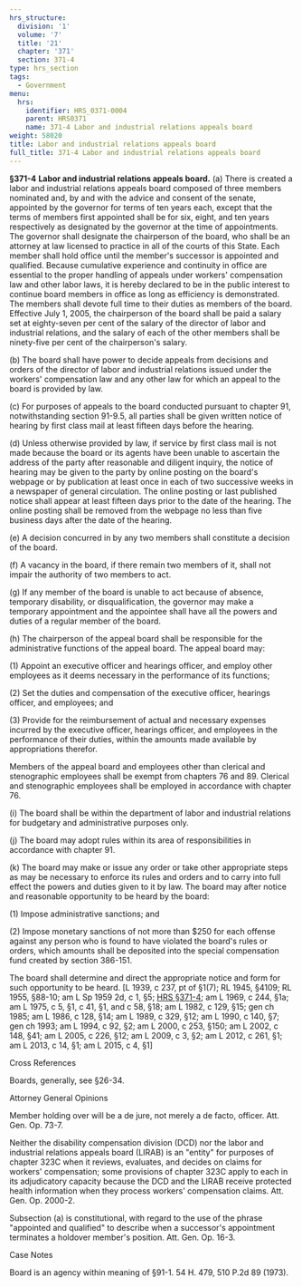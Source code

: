 ```yaml
---
hrs_structure:
  division: '1'
  volume: '7'
  title: '21'
  chapter: '371'
  section: 371-4
type: hrs_section
tags:
  - Government
menu:
  hrs:
    identifier: HRS_0371-0004
    parent: HRS0371
    name: 371-4 Labor and industrial relations appeals board
weight: 58020
title: Labor and industrial relations appeals board
full_title: 371-4 Labor and industrial relations appeals board
---
```

**§371-4** **Labor and industrial relations appeals board.** (a) There is created a labor and industrial relations appeals board composed of three members nominated and, by and with the advice and consent of the senate, appointed by the governor for terms of ten years each, except that the terms of members first appointed shall be for six, eight, and ten years respectively as designated by the governor at the time of appointments. The governor shall designate the chairperson of the board, who shall be an attorney at law licensed to practice in all of the courts of this State. Each member shall hold office until the member's successor is appointed and qualified. Because cumulative experience and continuity in office are essential to the proper handling of appeals under workers' compensation law and other labor laws, it is hereby declared to be in the public interest to continue board members in office as long as efficiency is demonstrated. The members shall devote full time to their duties as members of the board. Effective July 1, 2005, the chairperson of the board shall be paid a salary set at eighty-seven per cent of the salary of the director of labor and industrial relations, and the salary of each of the other members shall be ninety-five per cent of the chairperson's salary.

(b) The board shall have power to decide appeals from decisions and orders of the director of labor and industrial relations issued under the workers' compensation law and any other law for which an appeal to the board is provided by law.

(c) For purposes of appeals to the board conducted pursuant to chapter 91, notwithstanding section 91-9.5, all parties shall be given written notice of hearing by first class mail at least fifteen days before the hearing.

(d) Unless otherwise provided by law, if service by first class mail is not made because the board or its agents have been unable to ascertain the address of the party after reasonable and diligent inquiry, the notice of hearing may be given to the party by online posting on the board's webpage or by publication at least once in each of two successive weeks in a newspaper of general circulation. The online posting or last published notice shall appear at least fifteen days prior to the date of the hearing. The online posting shall be removed from the webpage no less than five business days after the date of the hearing.

(e) A decision concurred in by any two members shall constitute a decision of the board.

(f) A vacancy in the board, if there remain two members of it, shall not impair the authority of two members to act.

(g) If any member of the board is unable to act because of absence, temporary disability, or disqualification, the governor may make a temporary appointment and the appointee shall have all the powers and duties of a regular member of the board.

(h) The chairperson of the appeal board shall be responsible for the administrative functions of the appeal board. The appeal board may:

(1) Appoint an executive officer and hearings officer, and employ other employees as it deems necessary in the performance of its functions;

(2) Set the duties and compensation of the executive officer, hearings officer, and employees; and

(3) Provide for the reimbursement of actual and necessary expenses incurred by the executive officer, hearings officer, and employees in the performance of their duties, within the amounts made available by appropriations therefor.

Members of the appeal board and employees other than clerical and stenographic employees shall be exempt from chapters 76 and 89\. Clerical and stenographic employees shall be employed in accordance with chapter 76.

(i) The board shall be within the department of labor and industrial relations for budgetary and administrative purposes only.

(j) The board may adopt rules within its area of responsibilities in accordance with chapter 91.

(k) The board may make or issue any order or take other appropriate steps as may be necessary to enforce its rules and orders and to carry into full effect the powers and duties given to it by law. The board may after notice and reasonable opportunity to be heard by the board:

(1) Impose administrative sanctions; and

(2) Impose monetary sanctions of not more than $250 for each offense against any person who is found to have violated the board's rules or orders, which amounts shall be deposited into the special compensation fund created by section 386-151.

The board shall determine and direct the appropriate notice and form for such opportunity to be heard. [L 1939, c 237, pt of §1(7); RL 1945, §4109; RL 1955, §88-10; am L Sp 1959 2d, c 1, §5; [HRS §371-4](/title-21/chapter-371/section-371-4/); am L 1969, c 244, §1a; am L 1975, c 5, §1, c 41, §1, and c 58, §18; am L 1982, c 129, §15; gen ch 1985; am L 1986, c 128, §14; am L 1989, c 329, §12; am L 1990, c 140, §7; gen ch 1993; am L 1994, c 92, §2; am L 2000, c 253, §150; am L 2002, c 148, §41; am L 2005, c 226, §12; am L 2009, c 3, §2; am L 2012, c 261, §1; am L 2013, c 14, §1; am L 2015, c 4, §1]

Cross References

Boards, generally, see §26-34.

Attorney General Opinions

Member holding over will be a de jure, not merely a de facto, officer. Att. Gen. Op. 73-7.

Neither the disability compensation division (DCD) nor the labor and industrial relations appeals board (LIRAB) is an "entity" for purposes of chapter 323C when it reviews, evaluates, and decides on claims for workers' compensation; some provisions of chapter 323C apply to each in its adjudicatory capacity because the DCD and the LIRAB receive protected health information when they process workers' compensation claims. Att. Gen. Op. 2000-2.

Subsection (a) is constitutional, with regard to the use of the phrase "appointed and qualified" to describe when a successor's appointment terminates a holdover member's position. Att. Gen. Op. 16-3.

Case Notes

Board is an agency within meaning of §91-1\. 54 H. 479, 510 P.2d 89 (1973).